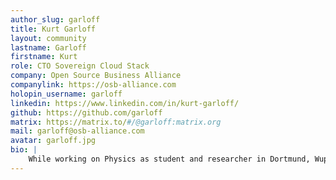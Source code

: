```yaml
---
author_slug: garloff
title: Kurt Garloff
layout: community
lastname: Garloff
firstname: Kurt
role: CTO Sovereign Cloud Stack
company: Open Source Business Alliance
companylink: https://osb-alliance.com
holopin_username: garloff
linkedin: https://www.linkedin.com/in/kurt-garloff/
github: https://github.com/garloff
matrix: https://matrix.to/#/@garloff:matrix.org
mail: garloff@osb-alliance.com
avatar: garloff.jpg
bio: |
    While working on Physics as student and researcher in Dortmund, Wuppertal and Eindhoven, Kurt started to work with and on Linux, with first patches to the SCSI layer in the mid 90s. He has spent his post-university life in Open Source, as kernel engineer, leader of SUSE Labs (kernel, compiler, X11, security), and engineering and business leadership at SUSE. Since 2011 he has been working on Open Source cloud software, at Deutsche Telekom, as Freelancer, at T-Systems (as chief architect for the OTC) and also has been serving on the Open Infra Foundation's board. Since 2019 he has been pushing the Sovereign Cloud Stack idea which resulted in a publically funded project that he now technically leads. He still loves to occasionally write code (mostly python these days) or at least test out code from the colleagues and project. He spends his free time with his family or with running and playing table tennis.
---
```

